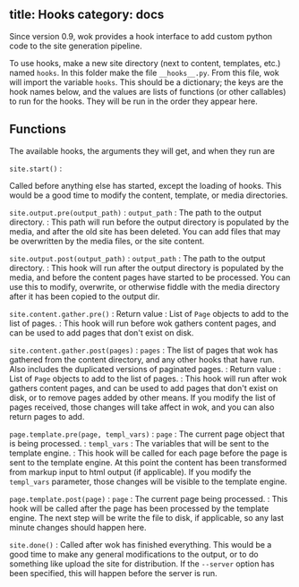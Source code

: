 title: Hooks
category: docs
---
Since version 0.9, wok provides a hook interface to add custom python code to
the site generation pipeline.

To use hooks, make a new site directory (next to content, templates, etc.)
named `hooks`. In this folder make the file `__hooks__.py`. From this file, wok
will import the variable `hooks`. This should be a dictionary; the keys are the
hook names below, and the values are lists of functions (or other callables) to
run for the hooks. They will be run in the order they appear here.

Functions
---------
The available hooks, the arguments they will get, and when they run are

<!-- I don't know why this <p> isn't applied automatically... -->

`site.start()`
:   <p>Called before anything else has started, except the loading of hooks. This would be a good time to modify the content, template, or media directories.</p>

`site.output.pre(output_path)`
:   `output_path`
    :   The path to the output directory.
:   This path will run before the output directory is populated by the media,
    and after the old site has been deleted. You can add files that may be
    overwritten by the media files, or the site content.

`site.output.post(output_path)`
:   `output_path`
    :   The path to the output directory.
:   This hook will run after the output directory is populated by the media,
    and before the content pages have started to be processed. You can use this
    to modify, overwrite, or otherwise fiddle with the media directory after it
    has been copied to the output dir.

`site.content.gather.pre()`
:   Return value
    :   List of `Page` objects to add to the list of pages.
:   This hook will run before wok gathers content pages, and can be used to add
    pages that don't exist on disk.

`site.content.gather.post(pages)`
:   `pages`
    :   The list of pages that wok has gathered from the content directory, and
        any other hooks that have run. Also includes the duplicated versions of
        paginated pages.
:   Return value
    :   List of `Page` objects to add to the list of pages.
:   This hook will run after wok gathers content pages, and can be used to add
    pages that don't exist on disk, or to remove pages added by other means. If
    you modify the list of pages received, those changes will take affect in
    wok, and you can also return pages to add.

`page.template.pre(page, templ_vars)`
:   `page`
    :   The current page object that is being processed.
:   `templ_vars`
    :   The variables that will be sent to the template engine.
:   This hook will be called for each page before the page is sent to the
    template engine. At this point the content has been transformed from markup
    input to html output (if applicable). If you modify the `templ_vars`
    parameter, those changes will be visible to the template engine.

`page.template.post(page)`
:   `page`
    :   The current page being processed.
:   This hook will be called after the page has been processed by the template
    engine. The next step will be write the file to disk, if applicable, so any
    last minute changes should happen here.

`site.done()`
:   Called after wok has finished everything. This would be a good time to make
    any general modifications to the output, or to do something like upload the
    site for distribution. If the `--server` option has been specified, this
    will happen before the server is run.
